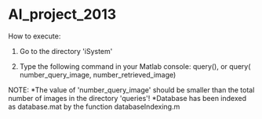 AI_project_2013
===============

How to execute:

1. Go to the directory 'iSystem'

2. Type the following command in your Matlab console:
	query(), or
	query( number_query_image, number_retrieved_image)

NOTE: 
*The value of 'number_query_image' should be smaller than the total number of images in the directory 'queries'!
*Database has been indexed as database.mat by the function databaseIndexing.m
